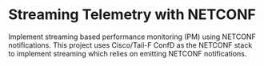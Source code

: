 # Streaming Telemetry with NETCONF

Implement streaming based performance monitoring (PM) using NETCONF notifications. This project uses Cisco/Tail-F ConfD as the NETCONF stack to implement streaming which relies on emitting NETCONF notifications.
